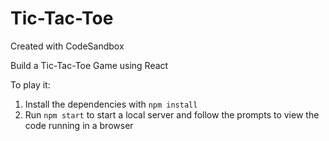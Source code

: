 # Tic-Tac-Toe 
Created with CodeSandbox

Build a Tic-Tac-Toe Game using React

To play it:
1. Install the dependencies with `npm install`
2. Run `npm start` to start a local server and follow the prompts to view the code running in a browser
